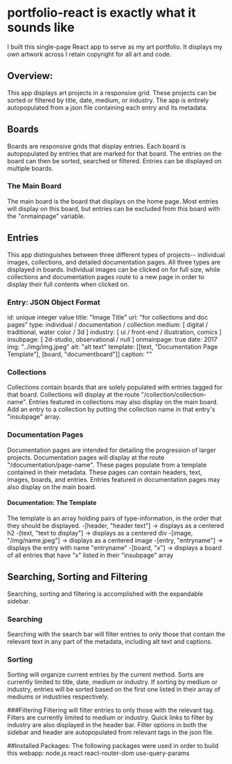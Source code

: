 # portfolio-react is exactly what it sounds like
I built this single-page React app to serve as my art portfolio. It displays my own artwork across
I retain copyright for all art and code.

## Overview:
This app displays art projects in a responsive grid. These projects can be sorted or filtered by title, date, medium, or industry. The app is entirely autopopulated from a json file containing each entry and its metadata.


## Boards
Boards are responsive grids that display entries. Each board is autopopulated by entries that are marked for that board. The entries on the board can then be sorted, searched or filtered. Entries can be displayed on multiple boards.

### The Main Board
The main board is the board that displays on the home page. Most entries will display on this board, but entries can be excluded from this board with the "onmainpage" variable.


## Entries
This app distinguishes between three different types of projects-- individual images, collections, and detailed documentation pages. All three types are displayed in boards. Individual images can be clicked on for full size, while collections and documentation pages route to a new page in order to display their full contents when clicked on.

### Entry: JSON Object Format
  id: unique integer value
  title: "Image Title" 
  url: "for collections and doc pages"
  type: individual / documentation / collection
  medium: [ digital / traditional, water color / 3d ]
  industry: [ ui / front-end / illustration, comics ]
  insubpage: [ 2d-studio, observational / null ]
  onmainpage: true
  date: 2017
  img: "../img/img.jpeg"
  alt: "alt text"
  template: [[text, "Documentation Page Template"], [board, "documentboard"]]
  caption: ""

### Collections
Collections contain boards that are solely populated with entries tagged for that board. Collections will display at the route "/collection/collection-name". Entries featured in collections may also display on the main board. Add an entry to a collection by putting the collection name in that entry's "insubpage" array.

### Documentation Pages
Documentation pages are intended for detailing the progression of larger projects. Documentation pages will display at the route "/documentation/page-name". These pages populate from a template contained in their metadata. These pages can contain headers, text, images, boards, and entries. Entries featured in documentation pages may also display on the main board.

#### Documentation: The Template
  The template is an array holding pairs of type-information, in the order that they should be displayed.
  -[header, "header text"] -> displays as a centered h2
  -[text, "text to display"] -> displays as a centered div
  -[image, "/img/name.jpeg"] -> displays as a centered image
  -[entry, "entryname"] -> displays the entry with name "entryname"
  -[board, "x"] -> displays a board of all entries that have "x" listed in their "insubpage" array
  



## Searching, Sorting and Filtering
Searching, sorting and filtering is accomplished with the expandable sidebar.

### Searching
Searching with the search bar will filter entries to only those that contain the relevant text in any part of the metadata, including alt text and captions.

### Sorting
Sorting will organize current entries by the current method. Sorts are currently limited to title, date, medium or industry. If sorting by medium or industry, entries will be sorted based on the first one listed in their array of mediums or industries respectively.

###Filtering
Filtering will filter entries to only those with the relevant tag. Filters are currently limited to medium or industry. Quick links to filter by industry are also displayed in the header bar. Filter options in both the sidebar and header are autopopulated from relevant tags in the json file.


##Installed Packages:
The following packages were used in order to build this webapp:
node.js
react
react-router-dom
use-query-params